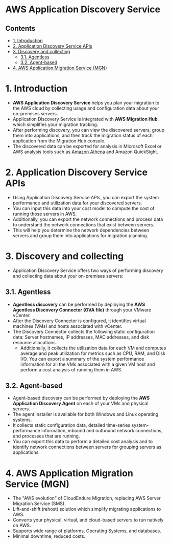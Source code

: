 # AWS Application Discovery Service<!-- omit in toc -->

## Contents <!-- omit in toc -->

- [1. Introduction](#1-introduction)
- [2. Application Discovery Service APIs](#2-application-discovery-service-apis)
- [3. Discovery and collecting](#3-discovery-and-collecting)
  - [3.1. Agentless](#31-agentless)
  - [3.2. Agent-based](#32-agent-based)
- [4. AWS Application Migration Service (MGN)](#4-aws-application-migration-service-mgn)

# 1. Introduction

- **AWS Application Discovery Service** helps you plan your migration to the AWS cloud by collecting usage and configuration data about your on-premises servers.
- Application Discovery Service is integrated with **AWS Migration Hub**, which simplifies your migration tracking.
- After performing discovery, you can view the discovered servers, group them into applications, and then track the migration status of each application from the Migration Hub console.
- The discovered data can be exported for analysis in Microsoft Excel or AWS analysis tools such as [Amazon Athena](/Analytics/Amazon%20Athena.md) and Amazon QuickSight.

# 2. Application Discovery Service APIs

- Using Application Discovery Service APIs, you can export the system performance and utilization data for your discovered servers.
- You can input this data into your cost model to compute the cost of running those servers in AWS.
- Additionally, you can export the network connections and process data to understand the network connections that exist between servers.
- This will help you determine the network dependencies between servers and group them into applications for migration planning.

# 3. Discovery and collecting

- Application Discovery Service offers two ways of performing discovery and collecting data about your on-premises servers:

## 3.1. Agentless

- **Agentless discovery** can be performed by deploying the **AWS Agentless Discovery Connector (OVA file)** through your VMware vCenter.
- After the Discovery Connector is configured, it identifies virtual machines (VMs) and hosts associated with vCenter.
- The Discovery Connector collects the following static configuration data: Server hostnames, IP addresses, MAC addresses, and disk resource allocations.
  - Additionally, it collects the utilization data for each VM and computes average and peak utilization for metrics such as CPU, RAM, and Disk I/O. You can export a summary of the system performance information for all the VMs associated with a given VM host and perform a cost analysis of running them in AWS.

## 3.2. Agent-based

- Agent-based discovery can be performed by deploying the **AWS Application Discovery Agent** on each of your VMs and physical servers.
- The agent installer is available for both Windows and Linux operating systems.
- It collects static configuration data, detailed time-series system-performance information, inbound and outbound network connections, and processes that are running.
- You can export this data to perform a detailed cost analysis and to identify network connections between servers for grouping servers as applications.

# 4. AWS Application Migration Service (MGN)

- The "AWS evolution" of CloudEndure Migration, replacing AWS Server Migration Service (SMS).
- Lift-and-shift (rehost) solution which simplify migrating applications to AWS.
- Converts your physical, virtual, and cloud-based servers to run natively on AWS.
- Supports wide range of platforms, Operating Systems, and databases.
- Minimal downtime, reduced costs.
